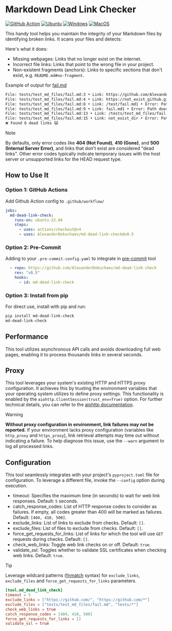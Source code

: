 # Markdown Dead Link Checker

[![GitHub Action](https://github.com/AlexanderDokuchaev/md-dead-link-check/actions/workflows/github_action.yml/badge.svg?branch=main)](https://github.com/AlexanderDokuchaev/md-dead-link-check/actions/workflows/github_action.yml?query=branch%3Amain)
[![Ubuntu](https://github.com/AlexanderDokuchaev/md-dead-link-check/actions/workflows/ubuntu.yml/badge.svg?branch=main)](https://github.com/AlexanderDokuchaev/md-dead-link-check/actions/workflows/ubuntu.yml?query=branch%3Amain)
[![Windows](https://github.com/AlexanderDokuchaev/md-dead-link-check/actions/workflows/win.yml/badge.svg?branch=main)](https://github.com/AlexanderDokuchaev/md-dead-link-check/actions/workflows/win.yml?query=branch%3Amain)
[![MacOS](https://github.com/AlexanderDokuchaev/md-dead-link-check/actions/workflows/mac.yml/badge.svg?branch=main)](https://github.com/AlexanderDokuchaev/md-dead-link-check/actions/workflows/mac.yml?query=branch%3Amain)

This handy tool helps you maintain the integrity of your Markdown files by identifying broken links.
It scans your files and detects:

Here's what it does:

- Missing webpages: Links that no longer exist on the internet.
- Incorrect file links: Links that point to the wrong file in your project.
- Non-existent fragments (anchors): Links to specific sections that don't exist, e.g. `README.md#no-fragment`.

Example of output for [fail.md](tests/test_md_files/fail.md)

```bash
File: tests/test_md_files/fail.md:3 • Link: https://github.com/AlexanderDokuchaev/FAILED • Error: 404: Not Found
File: tests/test_md_files/fail.md:4 • Link: https://not_exist_github.githubcom/ • Error: 500: Internal Server Error
File: tests/test_md_files/fail.md:8 • Link: /test/fail.md1 • Error: Path does not exists in repository
File: tests/test_md_files/fail.md:9 • Link: fail.md1 • Error: Path does not exists in repository
File: tests/test_md_files/fail.md:13 • Link: /tests/test_md_files/fail.md#fail • Error: Not found fragment
File: tests/test_md_files/fail.md:15 • Link: not_exist_dir • Error: Path does not exists in repository
❌ Found 6 dead links 🙀
```

> [!NOTE]
> By defaults, only error codes like **404 (Not Found)**, **410 (Gone)**, and **500 (Internal Server Error)**,
> and links that don't exist are considered "dead links". Other error codes typically indicate
> temporary issues with the host server or unsupported links for the HEAD request type.

## How to Use It

### Option 1: GitHub Actions

Add Github Action config to `.github/workflow/`

```yaml
jobs:
  md-dead-link-check:
    runs-on: ubuntu-22.04
    steps:
      - uses: actions/checkout@v4
      - uses: AlexanderDokuchaev/md-dead-link-check@v0.5
```

### Option 2: Pre-Commit

Adding to your `.pre-commit-config.yaml` to integrate in [pre-commit](https://pre-commit.com/) tool

```yaml
  - repo: https://github.com/AlexanderDokuchaev/md-dead-link-check
    rev: "v0.5"
    hooks:
      - id: md-dead-link-check
```

### Option 3: Install from pip

For direct use, install with pip and run:

```bash
pip install md-dead-link-check
md-dead-link-check
```

## Performance

This tool utilizes asynchronous API calls and avoids downloading full web pages,
enabling it to process thousands links in several seconds.

## Proxy

This tool leverages your system's existing HTTP and HTTPS proxy configuration.
It achieves this by trusting the environment variables that your operating system utilizes to define proxy settings.
This functionality is enabled by the `aiohttp.ClientSession(trust_env=True)` option.
For further technical details, you can refer to the
[aiohttp documentation](https://docs.aiohttp.org/en/v3.9.3/client_advanced.html#proxy-support).

> [!WARNING]
> **Without proxy configuration in environment, link failures may not be reported.**
> If your environment lacks proxy configuration (variables like `http_proxy` and `https_proxy`),
> link retrieval attempts may time out without indicating a failure.
> To help diagnose this issue, use the `--warn` argument to log all processed links.

## Configuration

This tool seamlessly integrates with your project's `pyproject.toml` file for configuration.
To leverage a different file, invoke the `--config` option during execution.

- timeout: Specifies the maximum time (in seconds) to wait for web link responses. Default: `5` seconds.
- catch_response_codes: List of HTTP response codes to consider as failures.
If empty, all codes greater than 400 will be marked as failures. Default: `[404, 410, 500]`.
- exclude_links: List of links to exclude from checks. Default: `[]`.
- exclude_files: List of files to exclude from checks. Default: `[]`.
- force_get_requests_for_links: List of links for which the tool will use `GET` requests during checks. Default: `[]`.
- check_web_links: Toggle web link checks on or off. Default: `true`.
- validate_ssl: Toggles whether to validate SSL certificates when checking web links. Default: `true`.

> [!TIP]
> Leverage wildcard patterns ([fnmatch](https://docs.python.org/3/library/fnmatch.html) syntax) for
> `exclude_links`, `exclude_files` and `force_get_requests_for_links` parameters.

```toml
[tool.md_dead_link_check]
timeout = 5
exclude_links = ["https://github.com/", "https://github.com/*"]
exclude_files = ["tests/test_md_files/fail.md", "tests/*"]
check_web_links = true
catch_response_codes = [404, 410, 500]
force_get_requests_for_links = []
validate_ssl = true
```
